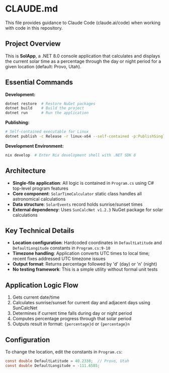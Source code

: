 # CLAUDE.md

This file provides guidance to Claude Code (claude.ai/code) when working with code in this repository.

## Project Overview

This is **SolApp**, a .NET 8.0 console application that calculates and displays the current solar time as a percentage through the day or night period for a given location (default: Provo, Utah).

## Essential Commands

**Development:**
```bash
dotnet restore  # Restore NuGet packages
dotnet build    # Build the project
dotnet run      # Run the application
```

**Publishing:**
```bash
# Self-contained executable for Linux
dotnet publish -c Release -r linux-x64 --self-contained -p:PublishSingleFile=true
```

**Development Environment:**
```bash
nix develop  # Enter Nix development shell with .NET SDK 8
```

## Architecture

- **Single-file application**: All logic is contained in `Program.cs` using C# top-level program features
- **Core component**: `SolarTimeCalculator` static class handles all astronomical calculations
- **Data structure**: `SolarEvents` record holds sunrise/sunset times
- **External dependency**: Uses `SunCalcNet v1.2.3` NuGet package for solar calculations

## Key Technical Details

- **Location configuration**: Hardcoded coordinates in `DefaultLatitude` and `DefaultLongitude` constants in `Program.cs:9-10`
- **Timezone handling**: Application converts UTC times to local time; recent fixes addressed UTC timezone issues
- **Output format**: Returns percentage followed by 'd' (day) or 'n' (night)
- **No testing framework**: This is a simple utility without formal unit tests

## Application Logic Flow

1. Gets current date/time
2. Calculates sunrise/sunset for current day and adjacent days using SunCalcNet
3. Determines if current time falls during day or night period
4. Computes percentage progress through that solar period
5. Outputs result in format: `{percentage}d` or `{percentage}n`

## Configuration

To change the location, edit the constants in `Program.cs`:
```csharp
const double DefaultLatitude = 40.2338;  // Provo, Utah
const double DefaultLongitude = -111.6585;
```